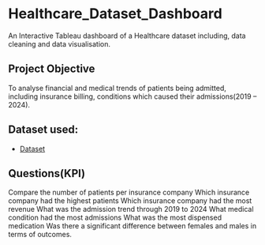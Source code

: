 # Healthcare_Dataset_Dashboard
An Interactive Tableau dashboard of a Healthcare dataset including, data cleaning and data visualisation.
## Project Objective
To analyse financial and medical trends of patients being admitted, including insurance billing, conditions which caused their admissions(2019 – 2024).
## Dataset used:
- <a href="https://github.com/FelixTMuseka/Healthcare_Dataset_Dashboard/blob/main/healthcare_dataset.csv">Dataset</a>
## Questions(KPI)
Compare the number of patients per insurance company
Which insurance company had the highest patients
Which insurance company had the most revenue
What was the admission trend through 2019 to 2024
What medical condition had the most admissions
What was the most dispensed medication
Was there a significant difference between females and males in terms of outcomes.

